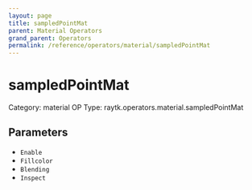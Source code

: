 ```yaml
---
layout: page
title: sampledPointMat
parent: Material Operators
grand_parent: Operators
permalink: /reference/operators/material/sampledPointMat
---
```


# sampledPointMat

Category: material
OP Type: raytk.operators.material.sampledPointMat



## Parameters

* `Enable`
* `Fillcolor`
* `Blending`
* `Inspect`